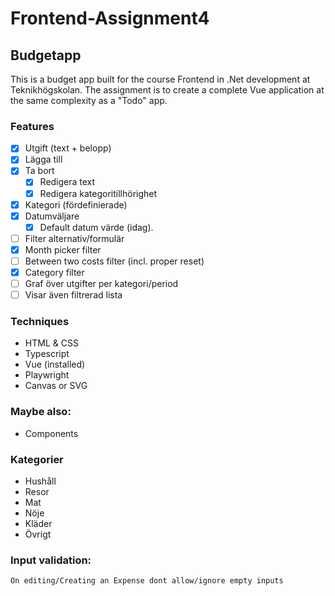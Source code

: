 # Frontend-Assignment4

## Budgetapp

This is a budget app built for the course Frontend in .Net development at Teknikhögskolan. 
The assignment is to create a complete Vue application at the same complexity as a "Todo" app.

### Features

* [x]	Utgift (text + belopp)
* [x]	Lägga till 
* [x]	Ta bort 
    * [x]	Redigera text 
    * [x]	Redigera kategoritillhörighet 
* [x]	Kategori (fördefinierade) 
* [x]	Datumväljare 
    * [x]  Default datum värde (idag).
* [ ]   Filter alternativ/formulär
   * [x] Month picker filter
   * [ ] Between two costs filter (incl. proper reset)
   * [x] Category filter
* [ ]   Graf över utgifter per kategori/period
* [ ]	Visar även filtrerad lista

### Techniques
*	HTML & CSS
*	Typescript
*	Vue (installed)
*	Playwright
*	Canvas or SVG

### Maybe also:
*	Components


### Kategorier
*	Hushåll
*	Resor
*	Mat
*	Nöje
*	Kläder
*	Övrigt

### Input validation:
    On editing/Creating an Expense dont allow/ignore empty inputs
